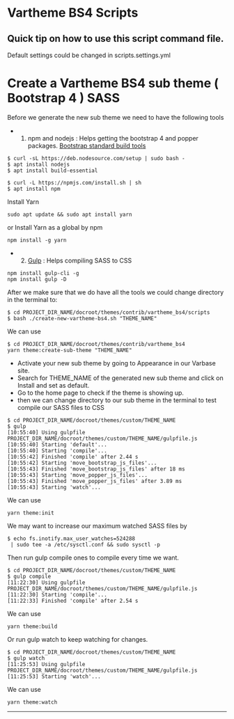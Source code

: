 # Vartheme BS4 Scripts

## Quick tip on how to use this script command file.

Default settings could be changed in scripts.settings.yml


# Create a Vartheme BS4 sub theme ( Bootstrap 4 ) SASS

Before we generate the new sub theme we need to have the following tools
* 1. npm and nodejs : Helps getting the bootstrap 4 and popper packages. 
        [Bootstrap standard build tools](https://getbootstrap.com/docs/4.0/getting-started/build-tools/)
```
$ curl -sL https://deb.nodesource.com/setup | sudo bash -
$ apt install nodejs
$ apt install build-essential

$ curl -L https://npmjs.com/install.sh | sh
$ apt install npm
```
Install Yarn

```
sudo apt update && sudo apt install yarn
```
or Install Yarn as a global by npm
```
npm install -g yarn
```

* 2. [Gulp](https://gulpjs.com) : Helps compiling SASS to CSS
```
npm install gulp-cli -g
npm install gulp -D
```


After we make sure that we do have all the tools we could change directory
 in the terminal to:

```
$ cd PROJECT_DIR_NAME/docroot/themes/contrib/vartheme_bs4/scripts
$ bash ./create-new-vartheme-bs4.sh "THEME_NAME"
```

We can use
```
$ cd PROJECT_DIR_NAME/docroot/themes/contrib/vartheme_bs4
yarn theme:create-sub-theme "THEME_NAME"
```

* Activate your new sub theme by going to Appearance in our Varbase site.
* Search for THEME_NAME of the generated new sub theme and click on Install
 and set as default.
* Go to the home page to check if the theme is showing up.
* then we can change directory to our sub theme in the terminal to test compile
 our SASS files to CSS

```
$ cd PROJECT_DIR_NAME/docroot/themes/custom/THEME_NAME
$ gulp
[10:55:40] Using gulpfile PROJECT_DIR_NAME/docroot/themes/custom/THEME_NAME/gulpfile.js
[10:55:40] Starting 'default'...
[10:55:40] Starting 'compile'...
[10:55:42] Finished 'compile' after 2.44 s
[10:55:42] Starting 'move_bootstrap_js_files'...
[10:55:43] Finished 'move_bootstrap_js_files' after 18 ms
[10:55:43] Starting 'move_popper_js_files'...
[10:55:43] Finished 'move_popper_js_files' after 3.89 ms
[10:55:43] Starting 'watch'...
```
We can use 
```
yarn theme:init
```

We may want to increase our maximum watched SASS files by

```
$ echo fs.inotify.max_user_watches=524288
 | sudo tee -a /etc/sysctl.conf && sudo sysctl -p
```

Then run gulp compile ones to compile every time we want.

```
$ cd PROJECT_DIR_NAME/docroot/themes/custom/THEME_NAME
$ gulp compile
[11:22:30] Using gulpfile PROJECT_DIR_NAME/docroot/themes/custom/THEME_NAME/gulpfile.js
[11:22:30] Starting 'compile'...
[11:22:33] Finished 'compile' after 2.54 s
```
We can use
```
yarn theme:build
```

Or run gulp watch to keep watching for changes.

```
$ cd PROJECT_DIR_NAME/docroot/themes/custom/THEME_NAME
$ gulp watch
[11:25:53] Using gulpfile PROJECT_DIR_NAME/docroot/themes/custom/THEME_NAME/gulpfile.js
[11:25:53] Starting 'watch'...
```
We can use
```
yarn theme:watch
```
--------------------------------------------------------------------------------
